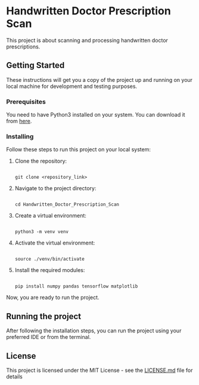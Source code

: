 
# Handwritten Doctor Prescription Scan

This project is about scanning and processing handwritten doctor prescriptions.

## Getting Started

These instructions will get you a copy of the project up and running on your local machine for development and testing purposes.

### Prerequisites

You need to have Python3 installed on your system. You can download it from [here](https://www.python.org/downloads/).

### Installing

Follow these steps to run this project on your local system:

1. Clone the repository:

   ```

   git clone <repository_link>

   ```
2. Navigate to the project directory:

   ```

   cd Handwritten_Doctor_Prescription_Scan

   ```
3. Create a virtual environment:

   ```

   python3 -m venv venv

   ```
4. Activate the virtual environment:

   ```

   source ./venv/bin/activate

   ```
5. Install the required modules:

   ```

   pip install numpy pandas tensorflow matplotlib

   ```

Now, you are ready to run the project.

## Running the project

After following the installation steps, you can run the project using your preferred IDE or from the terminal.

## License

This project is licensed under the MIT License - see the [LICENSE.md](LICENSE.md) file for details

